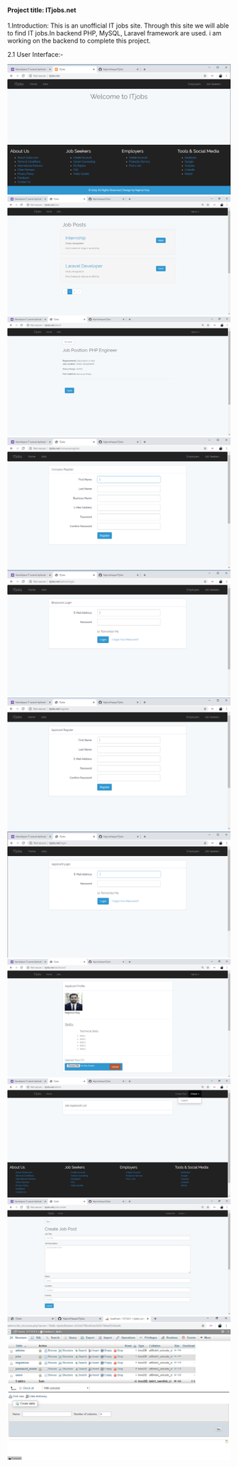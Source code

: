 #### Project title: ITjobs.net 

1.Introduction:
  This is an unofficial IT jobs site. Through this site we will able to find IT jobs.In backend PHP, MySQL, Laravel framework are used. i am working on the backend to complete this project.
  
2.1 User Interface:-
 
  <img src="homepage.PNG"/> 
  
  <img src="jobview2.PNG"/> 
  
  <img src="detailsjobview.PNG"/> 

  <img src="companyregisterview.PNG"/> 

  <img src="companyloginview.PNG"/>

  <img src="applicantregisterview.PNG"/>

  <img src="applicantloginview.PNG"/>

  <img src="applicantprofileview.PNG"/> 

  <img src="companydashboardview2.PNG"/>

  <img src="companycreatepostview.PNG"/> 

  <img src="databasetable.PNG"/> 
